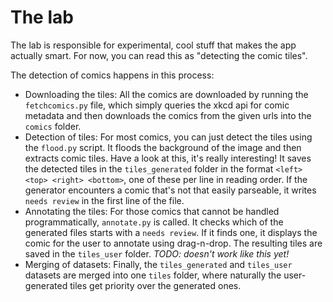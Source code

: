 # The lab

The lab is responsible for experimental, cool stuff that makes the app actually
smart. For now, you can read this as "detecting the comic tiles".

The detection of comics happens in this process:
* Downloading the tiles: All the comics are downloaded by running the `fetchcomics.py`
  file, which simply queries the xkcd api for comic metadata and then downloads
  the comics from the given urls into the `comics` folder.
* Detection of tiles: For most comics, you can just detect the tiles using the
  `flood.py` script. It floods the background of the image and then extracts
  comic tiles. Have a look at this, it's really interesting!
  It saves the detected tiles in the `tiles_generated` folder in the format
  `<left> <top> <right> <bottom>`, one of these per line in reading order.
  If the generator encounters a comic that's not that easily parseable, it
  writes `needs review` in the first line of the file.
* Annotating the tiles: For those comics that cannot be handled
  programmatically, `annotate.py` is called. It checks which of the generated
  files starts with a `needs review`. If it finds one, it displays the comic
  for the user to annotate using drag-n-drop. The resulting tiles are saved in
  the `tiles_user` folder. *TODO: doesn't work like this yet!*
* Merging of datasets: Finally, the `tiles_generated` and `tiles_user` datasets
  are merged into one `tiles` folder, where naturally the user-generated tiles
  get priority over the generated ones.
